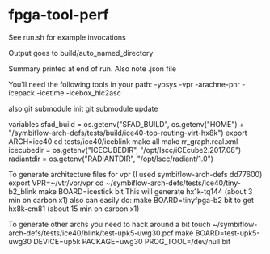 # fpga-tool-perf

See run.sh for example invocations

Output goes to build/auto_named_directory

Summary printed at end of run. Also note .json file

You'll need the following tools in your path:
-yosys
-vpr
-arachne-pnr
-icepack
-icetime
-icebox_hlc2asc

also
git submodule init
git submodule update


variables
sfad_build = os.getenv("SFAD_BUILD", os.getenv("HOME") + "/symbiflow-arch-defs/tests/build/ice40-top-routing-virt-hx8k")
    export ARCH=ice40
    cd tests/ice40/iceblink
    make all
    make rr_graph.real.xml
icecubedir = os.getenv("ICECUBEDIR", "/opt/lscc/iCEcube2.2017.08")
radiantdir = os.getenv("RADIANTDIR", "/opt/lscc/radiant/1.0")


To generate architecture files for vpr
(I used symbiflow-arch-defs dd77600)
export VPR=~/vtr/vpr/vpr
cd ~/symbiflow-arch-defs/tests/ice40/tiny-b2_blink
make BOARD=icestick bit
This will generate hx1k-tq144 (about 3 min on carbon x1)
also can easily do:
make BOARD=tinyfpga-b2 bit
to get hx8k-cm81 (about 15 min on carbon x1)

To generate other archs you need to hack around a bit
touch ~/symbiflow-arch-defs/tests/ice40/blink/test-upk5-uwg30.pcf
make BOARD=test-upk5-uwg30 DEVICE=up5k PACKAGE=uwg30 PROG_TOOL=/dev/null bit


